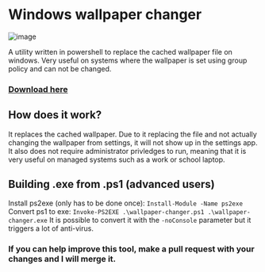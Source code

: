 # Windows wallpaper changer
![image](https://github.com/user-attachments/assets/2d396484-e5dc-4fe7-b197-991d1700d769)

A utility written in powershell to replace the cached wallpaper file on windows. Very useful on systems where the wallpaper is set using group policy and can not be changed.
### [Download here](https://github.com/MichaelK-F/windows-wallpaper-changer/releases/latest/download/wallpaper-changer.exe)

## How does it work?
It replaces the cached wallpaper. Due to it replacing the file and not actually changing the wallpaper from settings, it will not show up in the settings app. It also does not require administrator privledges to run, meaning that it is very useful on managed systems such as a work or school laptop.

## Building .exe from .ps1 (advanced users)
Install ps2exe (only has to be done once):
```Install-Module -Name ps2exe```
Convert ps1 to exe:
```Invoke-PS2EXE .\wallpaper-changer.ps1 .\wallpaper-changer.exe```
It is possible to convert it with the `-noConsole` parameter but it triggers a lot of anti-virus.


### If you can help improve this tool, make a pull request with your changes and I will merge it.
